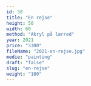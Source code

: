 ```yaml
---
id: 58
title: "En rejse"
height: 50
width: 60
method: "Akryl på lærred"
year: 2021
price: "3300"
fileName: "2021-en-rejse.jpg"
medie: "painting"
draft: "false"
slug: "en-rejse"
weight: "180"
---
```

